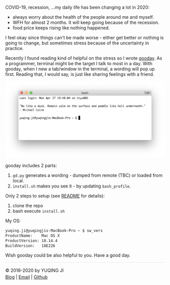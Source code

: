 COVID-19, recession, ...my daily life has been changing a lot in 2020:
- always worry about the health of the people around me and myself.
- WFH for almost 2 months. It will keep going because of the recession. 
- food price keeps rising like nothing happened. 

I feel okay since things can't be made worse - either get better or nothing is going to change, but sometimes stress because of the uncertainty in practice.

Recently I found reading kind of helpful on the stress so I wrote [gooday](https://github.com/vjyq/gooday). 
As a programmer, terminal might be the target I talk to most in a day. 
With gooday, when I new a tab/window in the terminal, a wording will pop up first. 
Reading that, I would say, is just like sharing feelings with a friend. 

![sample](./sample.png)

gooday includes 2 parts:
1. `gd.py` generates a wording - dumped from remote (TBC) or loaded from local. 
2. `install.sh` makes you see it - by updating `bash_profile`.

Only 2 steps to setup (see [README]() for details):
1. clone the repo
2. bash execute `install.sh`

My OS:
```
yuqing.ji@yuqingjis-MacBook-Pro ~ $ sw_vers
ProductName:	Mac OS X
ProductVersion:	10.14.4
BuildVersion:	18E226
```

Wish gooday could be also helpful to you. Have a good day.

<div style="border-top:1px solid #e1e4e8;padding-top:16px"></div>
<div>© 2018-2020 by YUQING JI</div>
<div style="padding-top:0.3em"><a href="https://vjyq.github.io/vjyq.github.io/en/">Blog</a> | <a href="mailto:yuqing.ji@outlook.com">Email</a> | <a href="https://github.com/vjyq">Github</a></div>